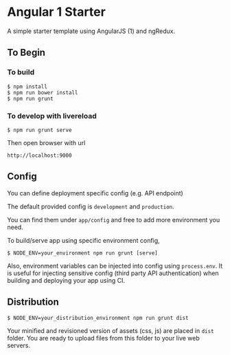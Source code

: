 # Angular 1 Starter

A simple starter template using AngularJS (1) and ngRedux.

## To Begin

### To build

```
$ npm install
$ npm run bower install
$ npm run grunt
```

### To develop with livereload

```
$ npm run grunt serve
```

Then open browser with url

```
http://localhost:9000
```

## Config

You can define deployment specific config (e.g. API endpoint)

The default provided config is `development` and `production`.

You can find them under `app/config` and free to add more environment you need.

To build/serve app using specific environment config,

```
$ NODE_ENV=your_environment npm run grunt [serve]
```

Also, environment variables can be injected into config using `process.env`.
It is useful for injecting sensitive config (third party API authentication)
when building and deploying your app using CI.

## Distribution

```
$ NODE_ENV=your_distribution_environment npm run grunt dist
```

Your minified and revisioned version of assets (css, js) are placed in `dist`
folder. You are ready to upload files from this folder to your live web servers.
